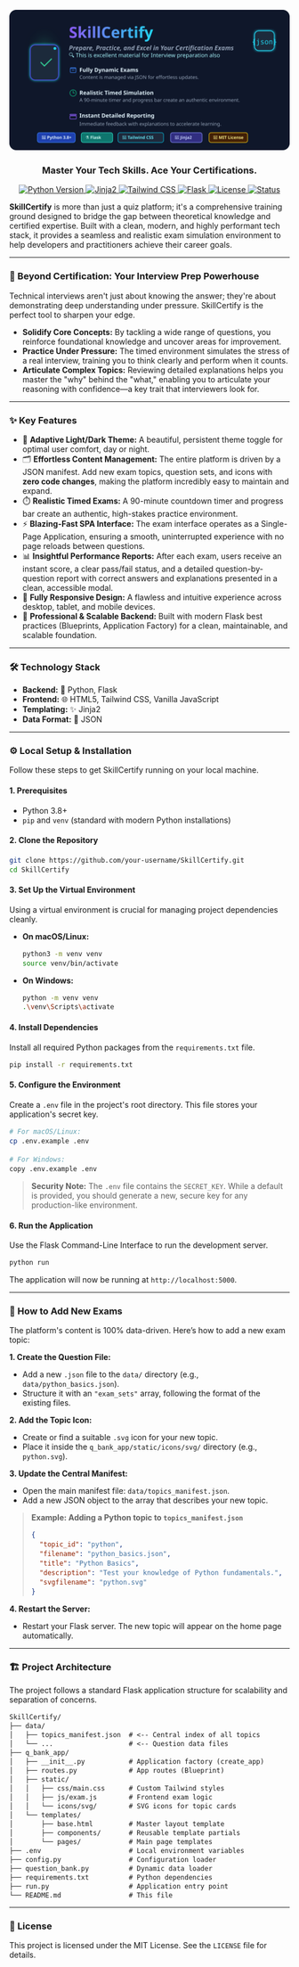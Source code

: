 <p align="center">
  <img src="img/SkillCertify.svg" alt="SkillCertify Logo" width="600">  
</p>

<h3 align="center">Master Your Tech Skills. Ace Your Certifications.</h3>

<p align="center">

  <!-- Python Version -->
  <a href="https://www.python.org/">
    <img src="https://img.shields.io/badge/python-3.8+-blue.svg" alt="Python Version">
  </a>

  <!-- Jinja2 Badge -->
  <a href="https://jinja.palletsprojects.com/">
    <img src="https://img.shields.io/badge/Jinja2-Template%20Engine-orange.svg?logo=jinja&logoColor=white" alt="Jinja2">
  </a>

  <!-- Tailwind CSS Badge -->
  <a href="https://tailwindcss.com/">
    <img src="https://img.shields.io/badge/Tailwind-CSS-38BDF8.svg?logo=tailwindcss&logoColor=white" alt="Tailwind CSS">
  </a>

  <!-- Flask Badge -->
  <a href="https://flask.palletsprojects.com/">
    <img src="https://img.shields.io/badge/Flask-Web%20Framework-black.svg?logo=flask&logoColor=white" alt="Flask">
  </a>

  <!-- License -->
  <a href="https://github.com/your-username/certiforge/blob/main/LICENSE">
    <img src="https://img.shields.io/badge/license-MIT-green.svg" alt="License">
  </a>

  <!-- Status -->
  <a href="#">
    <img src="https://img.shields.io/badge/status-active-brightgreen.svg" alt="Status">
  </a>

</p>


<!-- <p align="center"> 
  <img src="img/SkillCertify.png" alt="SkillCertify Logo" width="600">
</p> -->

**SkillCertify** is more than just a quiz platform; it's a comprehensive training ground designed to bridge the gap between theoretical knowledge and certified expertise. Built with a clean, modern, and highly performant tech stack, it provides a seamless and realistic exam simulation environment to help developers and practitioners achieve their career goals.

---

### 🚀 Beyond Certification: Your Interview Prep Powerhouse

Technical interviews aren't just about knowing the answer; they're about demonstrating deep understanding under pressure. SkillCertify is the perfect tool to sharpen your edge.

*   **Solidify Core Concepts:** By tackling a wide range of questions, you reinforce foundational knowledge and uncover areas for improvement.
*   **Practice Under Pressure:** The timed environment simulates the stress of a real interview, training you to think clearly and perform when it counts.
*   **Articulate Complex Topics:** Reviewing detailed explanations helps you master the "why" behind the "what," enabling you to articulate your reasoning with confidence—a key trait that interviewers look for.

<!-- 
---

### 🎥 Live Demo in Action

A quick walkthrough of the user experience, from selecting a topic to reviewing the final report. -->

<!-- <p align="center">
  <img src="https://raw.githubusercontent.com/Manoj-1996-m/SkillCertify/main/demo.gif" alt="SkillCertify Live Demo GIF" width="800">
</p> -->

---

### ✨ Key Features

*   🎨 **Adaptive Light/Dark Theme:** A beautiful, persistent theme toggle for optimal user comfort, day or night.
*   🗂️ **Effortless Content Management:** The entire platform is driven by a JSON manifest. Add new exam topics, question sets, and icons with **zero code changes**, making the platform incredibly easy to maintain and expand.
*   ⏱️ **Realistic Timed Exams:** A 90-minute countdown timer and progress bar create an authentic, high-stakes practice environment.
*   ⚡ **Blazing-Fast SPA Interface:** The exam interface operates as a Single-Page Application, ensuring a smooth, uninterrupted experience with no page reloads between questions.
*   📊 **Insightful Performance Reports:** After each exam, users receive an instant score, a clear pass/fail status, and a detailed question-by-question report with correct answers and explanations presented in a clean, accessible modal.
*   📱 **Fully Responsive Design:** A flawless and intuitive experience across desktop, tablet, and mobile devices.
*   🧩 **Professional & Scalable Backend:** Built with modern Flask best practices (Blueprints, Application Factory) for a clean, maintainable, and scalable foundation.

---

### 🛠️ Technology Stack

*   **Backend:** 🐍 Python, Flask
*   **Frontend:** 🌐 HTML5, Tailwind CSS, Vanilla JavaScript
*   **Templating:** ✨ Jinja2
*   **Data Format:** 📄 JSON

---

### ⚙️ Local Setup & Installation

Follow these steps to get SkillCertify running on your local machine.

#### 1. Prerequisites

*   Python 3.8+
*   `pip` and `venv` (standard with modern Python installations)

#### 2. Clone the Repository

```bash
git clone https://github.com/your-username/SkillCertify.git
cd SkillCertify
```

#### 3. Set Up the Virtual Environment

Using a virtual environment is crucial for managing project dependencies cleanly.

*   **On macOS/Linux:**
    ```bash
    python3 -m venv venv
    source venv/bin/activate
    ```
*   **On Windows:**
    ```bash
    python -m venv venv
    .\venv\Scripts\activate
    ```

#### 4. Install Dependencies

Install all required Python packages from the `requirements.txt` file.

```bash
pip install -r requirements.txt
```

#### 5. Configure the Environment

Create a `.env` file in the project's root directory. This file stores your application's secret key.

```bash
# For macOS/Linux:
cp .env.example .env

# For Windows:
copy .env.example .env
```
> **Security Note:** The `.env` file contains the `SECRET_KEY`. While a default is provided, you should generate a new, secure key for any production-like environment.

#### 6. Run the Application

Use the Flask Command-Line Interface to run the development server.

```python
python run
```

The application will now be running at `http://localhost:5000`.

---

### 📝 How to Add New Exams

The platform's content is 100% data-driven. Here’s how to add a new exam topic:

**1. Create the Question File:**
*   Add a new `.json` file to the `data/` directory (e.g., `data/python_basics.json`).
*   Structure it with an `"exam_sets"` array, following the format of the existing files.

**2. Add the Topic Icon:**
*   Create or find a suitable `.svg` icon for your new topic.
*   Place it inside the `q_bank_app/static/icons/svg/` directory (e.g., `python.svg`).

**3. Update the Central Manifest:**
*   Open the main manifest file: `data/topics_manifest.json`.
*   Add a new JSON object to the array that describes your new topic.

> **Example: Adding a Python topic to `topics_manifest.json`**
> ```json
> {
>   "topic_id": "python",
>   "filename": "python_basics.json",
>   "title": "Python Basics",
>   "description": "Test your knowledge of Python fundamentals.",
>   "svgfilename": "python.svg"
> }
> ```

**4. Restart the Server:**
*   Restart your Flask server. The new topic will appear on the home page automatically.

---

### 🏗️ Project Architecture

The project follows a standard Flask application structure for scalability and separation of concerns.

```
SkillCertify/
├── data/
│   ├── topics_manifest.json  # <-- Central index of all topics
│   └── ...                   # <-- Question data files
├── q_bank_app/
│   ├── __init__.py           # Application factory (create_app)
│   ├── routes.py             # App routes (Blueprint)
│   ├── static/
│   │   ├── css/main.css      # Custom Tailwind styles
│   │   ├── js/exam.js        # Frontend exam logic
│   │   └── icons/svg/        # SVG icons for topic cards
│   └── templates/
│       ├── base.html         # Master layout template
│       ├── components/       # Reusable template partials
│       └── pages/            # Main page templates
├── .env                      # Local environment variables
├── config.py                 # Configuration loader
├── question_bank.py          # Dynamic data loader
├── requirements.txt          # Python dependencies
├── run.py                    # Application entry point
└── README.md                 # This file
```

---

### 📜 License

This project is licensed under the MIT License. See the `LICENSE` file for details.
